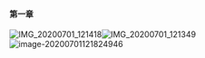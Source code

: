#### 第一章

![IMG_20200701_121418](D:%5CQQ%E7%9A%84%E6%96%87%E4%BB%B6%5C%E8%81%8A%E5%A4%A9%E6%8E%A5%E6%94%B6%E7%9A%84%E5%9B%BE%E7%89%87%5CMobileFile%5CIMG_20200701_121418.jpg)![IMG_20200701_121349](D:%5CQQ%E7%9A%84%E6%96%87%E4%BB%B6%5C%E8%81%8A%E5%A4%A9%E6%8E%A5%E6%94%B6%E7%9A%84%E5%9B%BE%E7%89%87%5CMobileFile%5CIMG_20200701_121349.jpg)![image-20200701121824946](C:%5CUsers%5C53055%5CAppData%5CRoaming%5CTypora%5Ctypora-user-images%5Cimage-20200701121824946.png)
